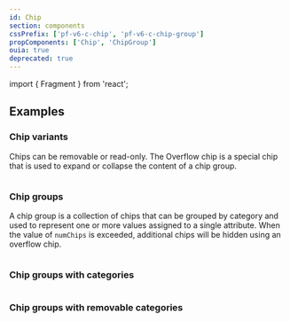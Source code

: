 ```yaml
---
id: Chip
section: components
cssPrefix: ['pf-v6-c-chip', 'pf-v6-c-chip-group']
propComponents: ['Chip', 'ChipGroup']
ouia: true
deprecated: true
---
```


import { Fragment } from 'react';

## Examples

### Chip variants

Chips can be removable or read-only. The Overflow chip is a special chip that is used to expand or collapse the content of a chip group.

```ts file='./ChipDefault.tsx'

```

### Chip groups

A chip group is a collection of chips that can be grouped by category and used to represent one or more values assigned to a single attribute. When the value of `numChips` is exceeded, additional chips will be hidden using an overflow chip.

```ts file='./ChipGroupInline.tsx'

```

### Chip groups with categories

```ts file='./ChipGroupWithCategories.tsx'

```

### Chip groups with removable categories

```ts file='./ChipGroupRemovableCategories.tsx'

```

